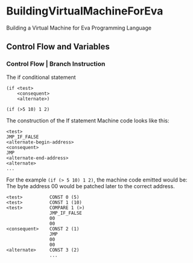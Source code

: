 # BuildingVirtualMachineForEva
Building a Virtual Machine for Eva Programming Language

## Control Flow and Variables

### Control Flow | Branch Instruction
The if conditional statement
```
(if <test> 
    <consequent>
    <alternate>)
```

`(if (>5 10) 1 2)`

The construction of the If statement Machine code looks like this:
```
<test>
JMP_IF_FALSE
<alternate-begin-address>
<consequent>
JMP
<alternate-end-address>
<alternate>
...
```
For the example `(if (> 5 10) 1 2)`, the machine code emitted would be: The byte address 00 would be patched later to the correct address.
```
<test>          CONST 0 (5)
<test>          CONST 1 (10)
<test>          COMPARE 1 (>)
                JMP_IF_FALSE
                00
                00
<consequent>    CONST 2 (1)
                JMP
                00
                00
<alternate>     CONST 3 (2)
                ...
```